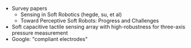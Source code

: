 - Survey papers
	- Sensing in Soft Robotics (hegde, su, et al)
	- Toward Perceptive Soft Robots: Progress and Challenges
- Soft capacitive tactile sensing array with high-robustness for three-axis pressure measurement
- Google: "compliant electrodes"